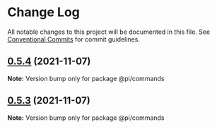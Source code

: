 # Change Log

All notable changes to this project will be documented in this file.
See [Conventional Commits](https://conventionalcommits.org) for commit guidelines.

## [0.5.4](https://github.com/ruixijiejie/pi/compare/v0.5.3...v0.5.4) (2021-11-07)

**Note:** Version bump only for package @pi/commands





## [0.5.3](https://github.com/ruixijiejie/pi/compare/v0.5.2...v0.5.3) (2021-11-07)

**Note:** Version bump only for package @pi/commands
